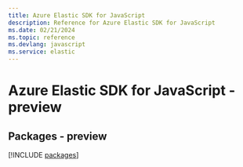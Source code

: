 ```yaml
---
title: Azure Elastic SDK for JavaScript
description: Reference for Azure Elastic SDK for JavaScript
ms.date: 02/21/2024
ms.topic: reference
ms.devlang: javascript
ms.service: elastic
---
```

# Azure Elastic SDK for JavaScript - preview
## Packages - preview
[!INCLUDE [packages](elastic-index.md)]